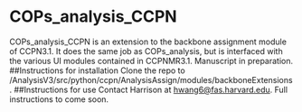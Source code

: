 # COPs_analysis_CCPN
COPs_analysis_CCPN is an extension to the backbone assignment module of CCPN3.1. It does the same job as COPs_analysis, but is interfaced with the various UI modules contained in CCPNMR3.1. Manuscript in preparation. 
##Instructions for installation
Clone the repo to <your CCPNMR3.1 installation>/AnalysisV3/src/python/ccpn/AnalysisAssign/modules/backboneExtensions .
##Instructions for use
Contact Harrison at hwang6@fas.harvard.edu. Full instructions to come soon. 
